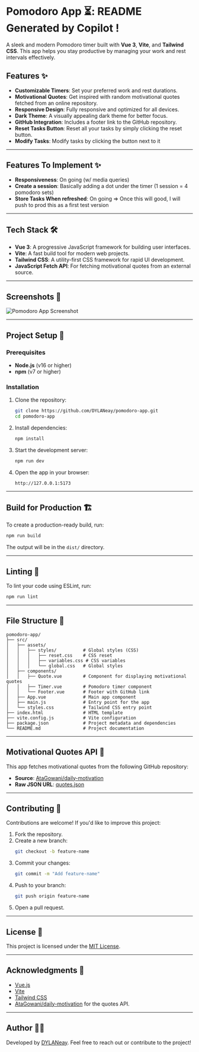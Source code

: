 # Pomodoro App ⏳: README Generated by Copilot !

A sleek and modern Pomodoro timer built with **Vue 3**, **Vite**, and **Tailwind CSS**. This app helps you stay productive by managing your work and rest intervals effectively.

## Features ✨

- **Customizable Timers**: Set your preferred work and rest durations.
- **Motivational Quotes**: Get inspired with random motivational quotes fetched from an online repository.
- **Responsive Design**: Fully responsive and optimized for all devices.
- **Dark Theme**: A visually appealing dark theme for better focus.
- **GitHub Integration**: Includes a footer link to the GitHub repository.
- **Reset Tasks Button**: Reset all your tasks by simply clicking the reset button.
- **Modify Tasks**: Modify tasks by clicking the button next to it

---

## Features To Implement ✨

- **Responsiveness**: On going (w/ media queries)
- **Create a session**: Basically adding a dot under the timer (1 session = 4 pomodoro sets)
- **Store Tasks When refreshed**: On going
  => Once this will good, I will push to prod this as a first test version

---

## Tech Stack 🛠️

- **Vue 3**: A progressive JavaScript framework for building user interfaces.
- **Vite**: A fast build tool for modern web projects.
- **Tailwind CSS**: A utility-first CSS framework for rapid UI development.
- **JavaScript Fetch API**: For fetching motivational quotes from an external source.

---

## Screenshots 📸

![Pomodoro App Screenshot](https://via.placeholder.com/800x400?text=Pomodoro+App+Screenshot)

---

## Project Setup 🚀

### Prerequisites

- **Node.js** (v16 or higher)
- **npm** (v7 or higher)

### Installation

1. Clone the repository:

   ```sh
   git clone https://github.com/DYLANeay/pomodoro-app.git
   cd pomodoro-app
   ```

2. Install dependencies:

   ```sh
   npm install
   ```

3. Start the development server:

   ```sh
   npm run dev
   ```

4. Open the app in your browser:
   ```
   http://127.0.0.1:5173
   ```

---

## Build for Production 🏗️

To create a production-ready build, run:

```sh
npm run build
```

The output will be in the `dist/` directory.

---

## Linting 🧹

To lint your code using ESLint, run:

```sh
npm run lint
```

---

## File Structure 📂

```plaintext
pomodoro-app/
├── src/
│   ├── assets/
│   │   ├── styles/          # Global styles (CSS)
│   │   │   ├── reset.css    # CSS reset
│   │   │   ├── variables.css # CSS variables
│   │   │   └── global.css   # Global styles
│   ├── components/
│   │   ├── Quote.vue        # Component for displaying motivational quotes
│   │   ├── Timer.vue        # Pomodoro timer component
│   │   └── Footer.vue       # Footer with GitHub link
│   ├── App.vue              # Main app component
│   ├── main.js              # Entry point for the app
│   └── styles.css           # Tailwind CSS entry point
├── index.html               # HTML template
├── vite.config.js           # Vite configuration
├── package.json             # Project metadata and dependencies
└── README.md                # Project documentation
```

---

## Motivational Quotes API 🌟

This app fetches motivational quotes from the following GitHub repository:

- **Source**: [AtaGowani/daily-motivation](https://github.com/AtaGowani/daily-motivation)
- **Raw JSON URL**: [quotes.json](https://raw.githubusercontent.com/AtaGowani/daily-motivation/master/src/data/quotes.json)

---

## Contributing 🤝

Contributions are welcome! If you'd like to improve this project:

1. Fork the repository.
2. Create a new branch:
   ```sh
   git checkout -b feature-name
   ```
3. Commit your changes:
   ```sh
   git commit -m "Add feature-name"
   ```
4. Push to your branch:
   ```sh
   git push origin feature-name
   ```
5. Open a pull request.

---

## License 📜

This project is licensed under the [MIT License](LICENSE).

---

## Acknowledgments 🙌

- [Vue.js](https://vuejs.org/)
- [Vite](https://vitejs.dev/)
- [Tailwind CSS](https://tailwindcss.com/)
- [AtaGowani/daily-motivation](https://github.com/AtaGowani/daily-motivation) for the quotes API.

---

## Author 👨‍💻

Developed by [DYLANeay](https://github.com/DYLANeay). Feel free to reach out or contribute to the project!
